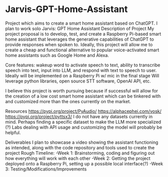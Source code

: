 # Jarvis-GPT-Home-Assistant
Project which aims to create a smart home assistant based on ChatGPT.
 I plan to work solo
Jarvis: GPT Home Assistant
Description of Project
My project proposal is to develop, test, and create a Raspberry Pi-based smart home assistant that leverages the generative capabilities of ChatGPT to provide responses when spoken to. Ideally, this project will allow me to create a cheap and functional alternative to popular voice-activated smart home assistants such as Google Home and Alexa.

Core features: wakeup word to activate speech to text, ability to transcribe speech into text, input into LLM, and respond with text to speech to user.
Ideally will be implemented on a Raspberry Pi w/ mic in the final stage
Will leverage python libraries, open source STT software, OpenAI API, etc. 

I believe this project is worth pursuing because if successful will allow for the creation of a low cost smart home assistant which can be tinkered with and customized more than the ones currently on the market.

Resources
https://pypi.org/project/PyAudio/
https://alphacephei.com/vosk/ 
https://pypi.org/project/pyttsx3/ 
I do not have any datasets currently in mind. Perhaps finding a specific dataset to make the LLM more specialized (?)
Labs dealing with API usage and customizing the model will probably be helpful.

Deliverables
I plan to showcase a video showing the assistant functioning as intended, along with the code repository and tools used to create the project
Rough Timeline:
-Week 1: Brainstorming, coding and figuring out how everything will work with each other
-Week 2: Getting the project deployed onto a Raspberry Pi, setting up a possible local interface(?)
-Week 3: Testing/Modifications/Improvements

